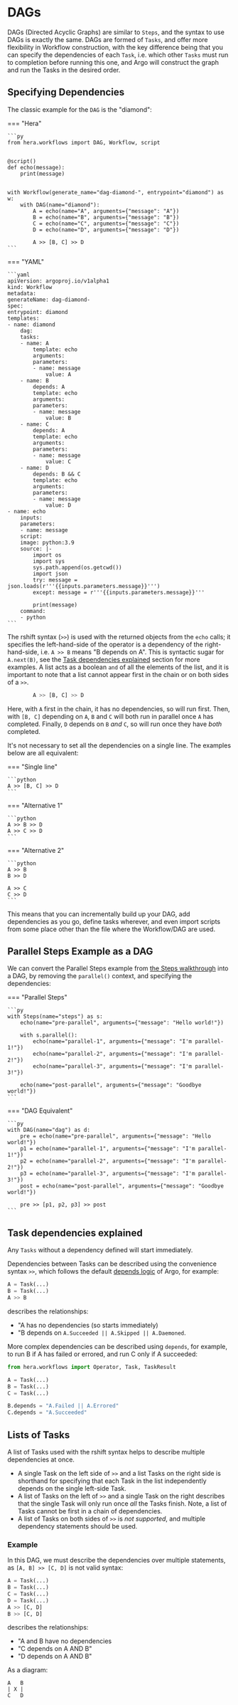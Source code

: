 # DAGs

DAGs (Directed Acyclic Graphs) are similar to `Steps`, and the syntax to use DAGs is exactly the same. DAGs are formed
of `Tasks`, and offer more flexibility in Workflow construction, with the key difference being that you can specify the
dependencies of each `Task`, i.e. which other `Tasks` must run to completion before running this one, and Argo will
construct the graph and run the Tasks in the desired order.

## Specifying Dependencies

The classic example for the `DAG` is the "diamond":


=== "Hera"

    ```py
    from hera.workflows import DAG, Workflow, script


    @script()
    def echo(message):
        print(message)


    with Workflow(generate_name="dag-diamond-", entrypoint="diamond") as w:
        with DAG(name="diamond"):
            A = echo(name="A", arguments={"message": "A"})
            B = echo(name="B", arguments={"message": "B"})
            C = echo(name="C", arguments={"message": "C"})
            D = echo(name="D", arguments={"message": "D"})

            A >> [B, C] >> D
    ```

=== "YAML"

    ```yaml
    apiVersion: argoproj.io/v1alpha1
    kind: Workflow
    metadata:
    generateName: dag-diamond-
    spec:
    entrypoint: diamond
    templates:
    - name: diamond
        dag:
        tasks:
        - name: A
            template: echo
            arguments:
            parameters:
            - name: message
                value: A
        - name: B
            depends: A
            template: echo
            arguments:
            parameters:
            - name: message
                value: B
        - name: C
            depends: A
            template: echo
            arguments:
            parameters:
            - name: message
                value: C
        - name: D
            depends: B && C
            template: echo
            arguments:
            parameters:
            - name: message
                value: D
    - name: echo
        inputs:
        parameters:
        - name: message
        script:
        image: python:3.9
        source: |-
            import os
            import sys
            sys.path.append(os.getcwd())
            import json
            try: message = json.loads(r'''{{inputs.parameters.message}}''')
            except: message = r'''{{inputs.parameters.message}}'''

            print(message)
        command:
        - python
    ```

The rshift syntax (`>>`) is used with the returned objects from the `echo` calls; it specifies the left-hand-side of the
operator is a dependency of the right-hand-side, i.e. `A >> B` means "B depends on A". This is syntactic sugar for
`A.next(B)`, see the [Task dependencies explained](#task-dependencies-explained) section for more examples. A list acts
as a boolean `and` of all the elements of the list, and it is important to note that a list cannot appear first in the
chain or on both sides of a `>>`.

```py
        A >> [B, C] >> D
```

Here, with `A` first in the chain, it has no dependencies, so will run first. Then, with `[B, C]` depending on `A`, `B`
and `C` will both run in parallel once `A` has completed. Finally, `D` depends on `B` *and* `C`, so will run once they
have *both* completed.

It's not necessary to set all the dependencies on a single line. The examples below are all equivalent:

=== "Single line"

    ```python
    A >> [B, C] >> D
    ``` 

=== "Alternative 1"

    ```python
    A >> B >> D
    A >> C >> D
    ```

=== "Alternative 2"

    ```python
    A >> B
    B >> D

    A >> C
    C >> D
    ```

This means that you can incrementally build up your DAG, add dependencies as you go, define tasks wherever, and even
import scripts from some place other than the file where the Workflow/DAG are used.

## Parallel Steps Example as a DAG

We can convert the Parallel Steps example from [the Steps walkthrough](steps.md#parallel-steps) into a DAG, by removing the `parallel()` context, and specifying the dependencies:

=== "Parallel Steps"

    ```py
    with Steps(name="steps") as s:
        echo(name="pre-parallel", arguments={"message": "Hello world!"})

        with s.parallel():
            echo(name="parallel-1", arguments={"message": "I'm parallel-1!"})
            echo(name="parallel-2", arguments={"message": "I'm parallel-2!"})
            echo(name="parallel-3", arguments={"message": "I'm parallel-3!"})

        echo(name="post-parallel", arguments={"message": "Goodbye world!"})
    ```

=== "DAG Equivalent"

    ```py
    with DAG(name="dag") as d:
        pre = echo(name="pre-parallel", arguments={"message": "Hello world!"})
        p1 = echo(name="parallel-1", arguments={"message": "I'm parallel-1!"})
        p2 = echo(name="parallel-2", arguments={"message": "I'm parallel-2!"})
        p3 = echo(name="parallel-3", arguments={"message": "I'm parallel-3!"})
        post = echo(name="post-parallel", arguments={"message": "Goodbye world!"})

        pre >> [p1, p2, p3] >> post
    ```

## Task dependencies explained

Any `Tasks` without a dependency defined will start immediately.

Dependencies between Tasks can be described using the convenience syntax `>>`, which follows the default
[depends logic](https://argoproj.github.io/argo-workflows/enhanced-depends-logic/#depends) of Argo, for example:

```py
A = Task(...)
B = Task(...)
A >> B
```

describes the relationships:

* "A has no dependencies (so starts immediately)
* "B depends on `A.Succeeded || A.Skipped || A.Daemoned`.

More complex dependencies can be described using `depends`, for example, to run B if A has failed or errored, and run C
only if A succeeded:

```py
from hera.workflows import Operator, Task, TaskResult

A = Task(...)
B = Task(...)
C = Task(...)

B.depends = "A.Failed || A.Errored"
C.depends = "A.Succeeded"
```

## Lists of Tasks

A list of Tasks used with the rshift syntax helps to describe multiple dependencies at once.

* A single Task on the left side of `>>` and a list Tasks on the right side is shorthand for specifying
  that each Task in the list independently depends on the single left-side Task.
* A list of Tasks on the left of `>>` and a single Task on the right describes that the single Task will only run once
  _all_ the Tasks finish. Note, a list of Tasks cannot be first in a chain of dependencies.
* A list of Tasks on both sides of `>>` is _not supported_, and multiple dependency statements should be used.

### Example

In this DAG, we must describe the dependencies over multiple statements, as `[A, B] >> [C, D]` is not valid syntax:

```py
A = Task(...)
B = Task(...)
C = Task(...)
D = Task(...)
A >> [C, D]
B >> [C, D]
```

describes the relationships:

* "A and B have no dependencies
* "C depends on A AND B"
* "D depends on A AND B"

As a diagram:

```
A   B
| X |
C   D
```
